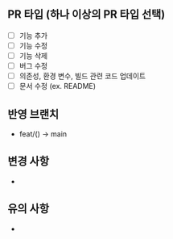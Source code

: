## PR 타입 (하나 이상의 PR 타입 선택)

- [ ] 기능 추가
- [ ] 기능 수정
- [ ] 기능 삭제
- [ ] 버그 수정
- [ ] 의존성, 환경 변수, 빌드 관련 코드 업데이트
- [ ] 문서 수정 (ex. README)

## 반영 브랜치

- feat/() -> main

## 변경 사항

-

## 유의 사항

-
